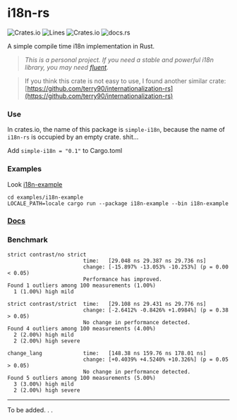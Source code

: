 # i18n-rs

![Crates.io](https://img.shields.io/crates/d/simple-i18n?style=flat-square)
![Lines](https://img.shields.io/tokei/lines/github/juzi5201314/i18n-rs?style=flat-square)
![Crates.io](https://img.shields.io/crates/l/simple-i18n?style=flat-square)
![docs.rs](https://docs.rs/simple-i18n/badge.svg)

A simple compile time i18n implementation in Rust.

> *This is a personal project.
If you need a stable and powerful i18n library, 
you may need [fluent](https://github.com/projectfluent/fluent-rs).*

> If you think this crate is not easy to use, I found another similar crate: [https://github.com/terry90/internationalization-rs](https://github.com/terry90/internationalization-rs)

### Use
In crates.io, the name of this package is `simple-i18n`, because the name of `i18n-rs` is occupied by an empty crate. shit...

Add `simple-i18n = "0.1"` to Cargo.toml

### Examples
Look [i18n-example](./examples/i18n-example)
```shell
cd examples/i18n-example
LOCALE_PATH=locale cargo run --package i18n-example --bin i18n-example
```

### [Docs](https://docs.rs/simple-i18n)

### Benchmark
```
strict contrast/no strict
                        time:   [29.048 ns 29.387 ns 29.736 ns]
                        change: [-15.897% -13.053% -10.253%] (p = 0.00 < 0.05)
                        Performance has improved.
Found 1 outliers among 100 measurements (1.00%)
  1 (1.00%) high mild
  
strict contrast/strict  time:   [29.108 ns 29.431 ns 29.776 ns]
                        change: [-2.6412% -0.8426% +1.0984%] (p = 0.38 > 0.05)
                        No change in performance detected.
Found 4 outliers among 100 measurements (4.00%)
  2 (2.00%) high mild
  2 (2.00%) high severe

change_lang             time:   [148.38 ns 159.76 ns 178.01 ns]
                        change: [+0.4039% +4.5240% +10.326%] (p = 0.05 > 0.05)
                        No change in performance detected.
Found 5 outliers among 100 measurements (5.00%)
  3 (3.00%) high mild
  2 (2.00%) high severe
```

---
To be added. . .
